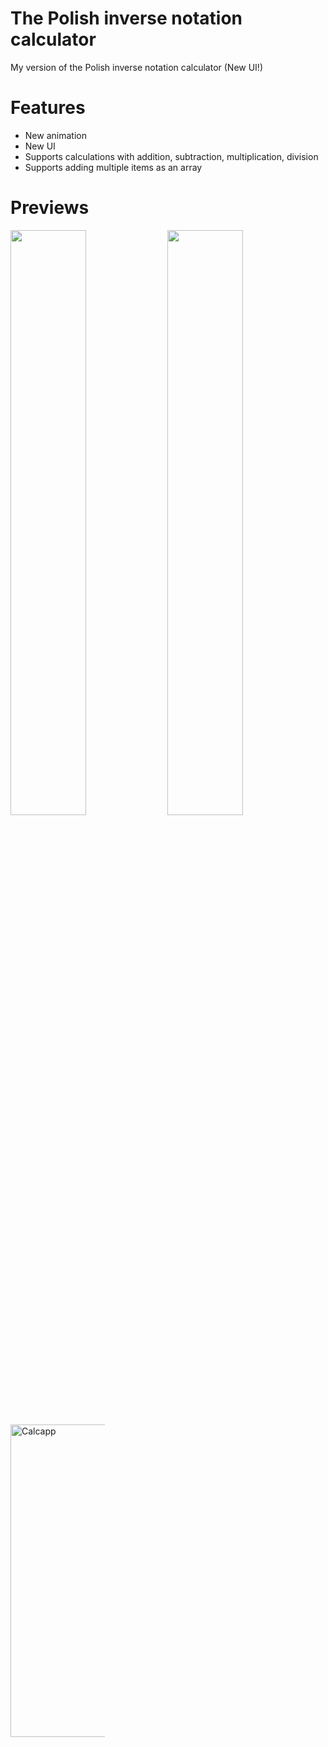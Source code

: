 <h1>
The Polish inverse notation calculator
</h1>

My version of the Polish inverse notation calculator (New UI!)

<h1>Features</h1>
<ul>
<li>New animation</li>
<li>New UI</li>
<li>Supports calculations with addition, subtraction, multiplication, division</li>
<li>Supports adding multiple items as an array</li>
</ul>
<h1>Previews</h1>

<div style="width=100%">
<img src="https://github.com/Rodielm/prj-cursobasico-1/blob/master/main.png" width="49%"/>
<img src="https://github.com/Rodielm/prj-cursobasico-1/blob/master/help.png" width="49%"/>
</div>

<div>
 <img src="https://github.com/Rodielm/prj-cursobasico-1/blob/master/demo.gif" style="max-width: 30% !important; height: 500px;" title="Calcapp" />
</div>




